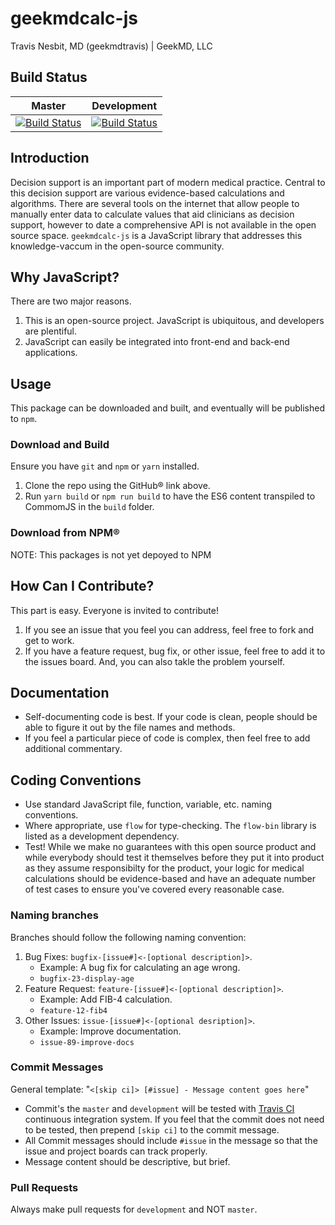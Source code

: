 # geekmdcalc-js

Travis Nesbit, MD (geekmdtravis) | GeekMD, LLC

## Build Status

| Master                                                                                                                            | Development                                                                                                                            |
| --------------------------------------------------------------------------------------------------------------------------------- | -------------------------------------------------------------------------------------------------------------------------------------- |
| [![Build Status](https://travis-ci.org/geekmdllc/geekmdcalc-js.svg?branch=master)](https://travis-ci.org/geekmdllc/geekmdcalc-js) | [![Build Status](https://travis-ci.org/geekmdllc/geekmdcalc-js.svg?branch=development)](https://travis-ci.org/geekmdllc/geekmdcalc-js) |

## Introduction

Decision support is an important part of modern medical practice. Central to this decision support are various evidence-based calculations and algorithms. There are several tools on the internet that allow people to manually enter data to calculate values that aid clinicians as decision support, however to date a comprehensive API is not available in the open source space. `geekmdcalc-js` is a JavaScript library that addresses this knowledge-vaccum in the open-source community.

## Why JavaScript?

There are two major reasons.

1. This is an open-source project. JavaScript is ubiquitous, and developers are plentiful.
2. JavaScript can easily be integrated into front-end and back-end applications.

## Usage

This package can be downloaded and built, and eventually will be published to `npm`.

### Download and Build

Ensure you have `git` and `npm` or `yarn` installed.

1. Clone the repo using the GitHub&reg; link above.
2. Run `yarn build` or `npm run build` to have the ES6 content transpiled to CommomJS in the `build` folder.

### Download from NPM&reg;

NOTE: This packages is not yet depoyed to NPM

## How Can I Contribute?

This part is easy. Everyone is invited to contribute!

1. If you see an issue that you feel you can address, feel free to fork and get to work.
2. If you have a feature request, bug fix, or other issue, feel free to add it to the issues board. And, you can also takle the problem yourself.

## Documentation

- Self-documenting code is best. If your code is clean, people should be able to figure it out by the file names and methods.
- If you feel a particular piece of code is complex, then feel free to add additional commentary.

## Coding Conventions

- Use standard JavaScript file, function, variable, etc. naming conventions.
- Where appropriate, use `flow` for type-checking. The `flow-bin` library is listed as a development dependency.
- Test! While we make no guarantees with this open source product and while everybody should test it themselves before they put it into product as they assume responsibilty for the product, your logic for medical calculations should be evidence-based and have an adequate number of test cases to ensure you've covered every reasonable case.

### Naming branches

Branches should follow the following naming convention:

1. Bug Fixes: `bugfix-[issue#]<-[optional description]>`.
   - Example: A bug fix for calculating an age wrong.
   - `bugfix-23-display-age`
2. Feature Request: `feature-[issue#]<-[optional description]>`.
   - Example: Add FIB-4 calculation.
   - `feature-12-fib4`
3. Other Issues: `issue-[issue#]<-[optional desription]>`.
   - Example: Improve documentation.
   - `issue-89-improve-docs`

### Commit Messages

General template: "`<[skip ci]> [#issue] - Message content goes here`"

- Commit's the `master` and `development` will be tested with [Travis CI](https://travis-ci.org) continuous integration system. If you feel that the commit does not need to be tested, then prepend `[skip ci]` to the commit message.
- All Commit messages should include `#issue` in the message so that the issue and project boards can track properly.
- Message content should be descriptive, but brief.

### Pull Requests

Always make pull requests for `development` and NOT `master`.
